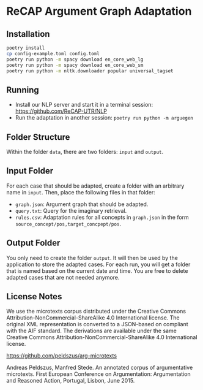 # ReCAP Argument Graph Adaptation

## Installation

```sh
poetry install
cp config-example.toml config.toml
poetry run python -m spacy download en_core_web_lg
poetry run python -m spacy download en_core_web_sm
poetry run python -m nltk.downloader popular universal_tagset
```

## Running

- Install our NLP server and start it in a terminal session: <https://github.com/ReCAP-UTR/NLP>
- Run the adaptation in another session:
  `poetry run python -m arguegen`

## Folder Structure

Within the folder `data`, there are two folders: `input` and `output`.

## Input Folder

For each case that should be adapted, create a folder with an arbitrary name in `input`.
Then, place the following files in that folder:

- `graph.json`: Argument graph that should be adapted.
- `query.txt`: Query for the imaginary retrieval.
- `rules.csv`: Adaptation rules for all concepts in `graph.json` in the form `source_concept/pos,target_concpept/pos`.

## Output Folder

You only need to create the folder `output`.
It will then be used by the application to store the adapted cases.
For each run, you will get a folder that is named based on the current date and time.
You are free to delete adapted cases that are not needed anymore.

## License Notes

We use the microtexts corpus distributed under the Creative Commons Attribution-NonCommercial-ShareAlike 4.0 International license.
The original XML representation is converted to a JSON-based on compliant with the AIF standard.
The derivations are available under the same Creative Commons Attribution-NonCommercial-ShareAlike 4.0 International license.

<https://github.com/peldszus/arg-microtexts>

Andreas Peldszus, Manfred Stede. An annotated corpus of argumentative microtexts. First European Conference on Argumentation: Argumentation and Reasoned Action, Portugal, Lisbon, June 2015.
